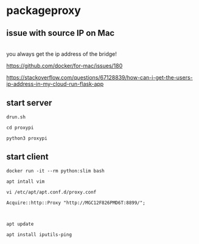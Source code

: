# packageproxy

## issue with source IP on Mac
<br> you always get the ip address of the bridge!

https://github.com/docker/for-mac/issues/180

https://stackoverflow.com/questions/67128839/how-can-i-get-the-users-ip-address-in-my-cloud-run-flask-app


## start server

```
drun.sh

cd proxypi

python3 proxypi

```

## start client

```
docker run -it --rm python:slim bash

apt intall vim

vi /etc/apt/apt.conf.d/proxy.conf

Acquire::http::Proxy "http://MGC12F826PMD6T:8899/";
```


```


apt update

apt install iputils-ping

```